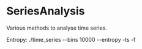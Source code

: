 SeriesAnalysis
==============

Various methods to analyse time series.

Entropy:
./time_series --bins 10000 --entropy <min> <max> -ts -f <file name> 
